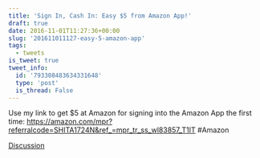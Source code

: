 ```yaml
---
title: 'Sign In, Cash In: Easy $5 from Amazon App!'
draft: true
date: 2016-11-01T11:27:36+00:00
slug: '201611011127-easy-5-amazon-app'
tags:
  - tweets
is_tweet: true
tweet_info:
  id: '793308483634331648'
  type: 'post'
  is_thread: False
---
```




Use my link to get $5 at Amazon for signing into the Amazon App the first time: <https://amazon.com/mpr?referralcode=SHITA1724N&ref_=mpr_tr_ss_wl83857_T1IT> #Amazon

[Discussion](https://x.com/sytelus/status/793308483634331648)
